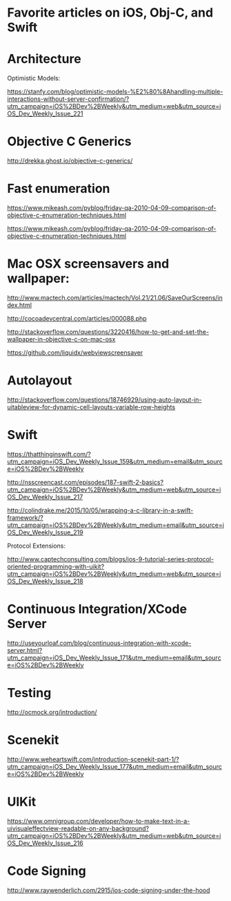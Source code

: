 # Favorite articles on iOS, Obj-C, and Swift

# Architecture

Optimistic Models:

https://stanfy.com/blog/optimistic-models-%E2%80%8Ahandling-multiple-interactions-without-server-confirmation/?utm_campaign=iOS%2BDev%2BWeekly&utm_medium=web&utm_source=iOS_Dev_Weekly_Issue_221

# Objective C Generics

http://drekka.ghost.io/objective-c-generics/

# Fast enumeration

https://www.mikeash.com/pyblog/friday-qa-2010-04-09-comparison-of-objective-c-enumeration-techniques.html

https://www.mikeash.com/pyblog/friday-qa-2010-04-09-comparison-of-objective-c-enumeration-techniques.html

# Mac OSX screensavers and wallpaper:

http://www.mactech.com/articles/mactech/Vol.21/21.06/SaveOurScreens/index.html

http://cocoadevcentral.com/articles/000088.php

http://stackoverflow.com/questions/3220416/how-to-get-and-set-the-wallpaper-in-objective-c-on-mac-osx

https://github.com/liquidx/webviewscreensaver

# Autolayout

http://stackoverflow.com/questions/18746929/using-auto-layout-in-uitableview-for-dynamic-cell-layouts-variable-row-heights

# Swift

https://thatthinginswift.com/?utm_campaign=iOS_Dev_Weekly_Issue_159&utm_medium=email&utm_source=iOS%2BDev%2BWeekly

http://nsscreencast.com/episodes/187-swift-2-basics?utm_campaign=iOS%2BDev%2BWeekly&utm_medium=web&utm_source=iOS_Dev_Weekly_Issue_217

http://colindrake.me/2015/10/05/wrapping-a-c-library-in-a-swift-framework/?utm_campaign=iOS%2BDev%2BWeekly&utm_medium=email&utm_source=iOS_Dev_Weekly_Issue_219

Protocol Extensions:

http://www.captechconsulting.com/blogs/ios-9-tutorial-series-protocol-oriented-programming-with-uikit?utm_campaign=iOS%2BDev%2BWeekly&utm_medium=web&utm_source=iOS_Dev_Weekly_Issue_218

# Continuous Integration/XCode Server

http://useyourloaf.com/blog/continuous-integration-with-xcode-server.html?utm_campaign=iOS_Dev_Weekly_Issue_171&utm_medium=email&utm_source=iOS%2BDev%2BWeekly

# Testing

http://ocmock.org/introduction/

# Scenekit

http://www.weheartswift.com/introduction-scenekit-part-1/?utm_campaign=iOS_Dev_Weekly_Issue_177&utm_medium=email&utm_source=iOS%2BDev%2BWeekly

# UIKit

https://www.omnigroup.com/developer/how-to-make-text-in-a-uivisualeffectview-readable-on-any-background?utm_campaign=iOS%2BDev%2BWeekly&utm_medium=web&utm_source=iOS_Dev_Weekly_Issue_216

# Code Signing

http://www.raywenderlich.com/2915/ios-code-signing-under-the-hood

